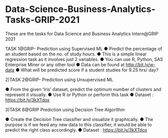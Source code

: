 # Data-Science-Business-Analytics-Tasks-GRIP-2021
These are the tasks for Data Science and Business Analytics Intern@GRIP 2021

TASK 1@GRIP- Prediction using Supervised ML
● Predict the percentage of an student based on the no. of study hours. ● This is a simple linear regression task as it involves just 2 variables. ● You can use R, Python, SAS Enterprise Miner or any other tool ● Data can be found at http://bit.ly/w-data ● What will be predicted score if a student studies for 9.25 hrs/ day? 

2)TASK 2@GRIP- Prediction using Unsupervised ML

● From the given ‘Iris’ dataset, predict the optimum number of clusters and represent it visually. ● Use R or Python or perform this task ● Dataset : https://bit.ly/3kXTdox 

3)TASK 6@GRIP Prediction using Decision Tree Algorithm

● Create the Decision Tree classifier and visualize it graphically. ● The purpose is if we feed any new data to this classifier, it would be able to predict the right class accordingly. ● Dataset : https://bit.ly/3kXTdox 
